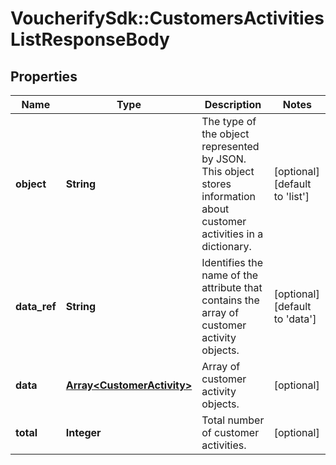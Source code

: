 # VoucherifySdk::CustomersActivitiesListResponseBody

## Properties

| Name | Type | Description | Notes |
| ---- | ---- | ----------- | ----- |
| **object** | **String** | The type of the object represented by JSON. This object stores information about customer activities in a dictionary. | [optional][default to &#39;list&#39;] |
| **data_ref** | **String** | Identifies the name of the attribute that contains the array of customer activity objects. | [optional][default to &#39;data&#39;] |
| **data** | [**Array&lt;CustomerActivity&gt;**](CustomerActivity.md) | Array of customer activity objects. | [optional] |
| **total** | **Integer** | Total number of customer activities. | [optional] |


